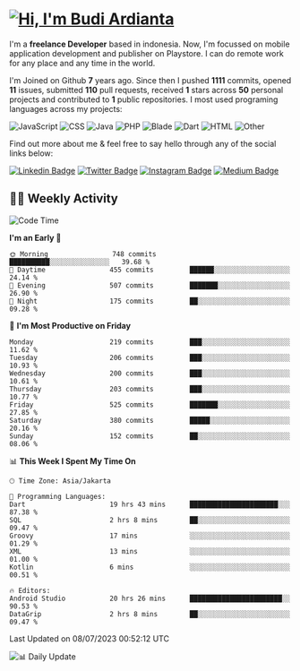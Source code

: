 # [![Hi, I'm Budi Ardianta](https://readme-typing-svg.herokuapp.com?size=24&vCenter=true&lines=%F0%9F%91%8B+Hi%2C+I'm+Budi+Ardianta+;%F0%9F%92%BB+Android+And+Web+Developer+)](https://git.io/typing-svg)

I'm a **freelance Developer** based in indonesia. Now, I'm focussed on mobile application development and publisher on Playstore. I can do remote work for any place and any time in the world.

I'm Joined on Github **7** years ago. Since then I pushed **1111** commits, opened **11** issues, submitted **110** pull requests, received **1** stars across **50** personal projects and contributed to **1** public repositories.
I most used programing languages across my projects:

![JavaScript](https://img.shields.io/badge/-JavaScript-%23f1e05a?style=flat&logo=JavaScript&logoColor=white)
![CSS](https://img.shields.io/badge/-CSS-%23563d7c?style=flat&logo=CSS&logoColor=white)
![Java](https://img.shields.io/badge/-Java-%23b07219?style=flat&logo=Java&logoColor=white)
![PHP](https://img.shields.io/badge/-PHP-%234F5D95?style=flat&logo=PHP&logoColor=white)
![Blade](https://img.shields.io/badge/-Blade-%23f7523f?style=flat&logo=Blade&logoColor=white)
![Dart](https://img.shields.io/badge/-Dart-%2300B4AB?style=flat&logo=Dart&logoColor=white)
![HTML](https://img.shields.io/badge/-HTML-%23e34c26?style=flat&logo=HTML&logoColor=white)
![Other](https://img.shields.io/badge/-Other-%23ededed?style=flat&logo=Other&logoColor=white)

Find out more about me & feel free to say hello through any of the social links below:

[![Linkedin Badge](https://img.shields.io/badge/-budiardianata-blue?style=flat&logo=Linkedin&logoColor=white&link=https://www.linkedin.com/in/budiardianata/)](https://www.linkedin.com/in/budiardianata/)
[![Twitter Badge](https://img.shields.io/badge/-budiardianata-%231DA1F2.svg?style=flat&logo=twitter&logoColor=white&link=https://www.twitter.com/budiardianata)](https://www.linkedin.com/in/budiardianata/)
[![Instagram Badge](https://img.shields.io/badge/-budiardianata-purple?style=flat&logo=instagram&logoColor=white&link=https://instagram.com/budiardianata/)](https://instagram.com/budiardianata)
[![Medium Badge](https://img.shields.io/badge/-@budiardianata-%2312100E.svg?style=flat&logo=Medium&logoColor=white&link=https://medium.com/@budiardianata/)](https://medium.com/@budiardianata)

## 👨‍💻 Weekly Activity
<!--START_SECTION:waka-->
![Code Time](http://img.shields.io/badge/Code%20Time-1%2C882%20hrs%2014%20mins-blue)

**I'm an Early 🐤** 

```text
🌞 Morning                748 commits         ██████████░░░░░░░░░░░░░░░   39.68 % 
🌆 Daytime                455 commits         ██████░░░░░░░░░░░░░░░░░░░   24.14 % 
🌃 Evening                507 commits         ███████░░░░░░░░░░░░░░░░░░   26.90 % 
🌙 Night                  175 commits         ██░░░░░░░░░░░░░░░░░░░░░░░   09.28 % 
```
📅 **I'm Most Productive on Friday** 

```text
Monday                   219 commits         ███░░░░░░░░░░░░░░░░░░░░░░   11.62 % 
Tuesday                  206 commits         ███░░░░░░░░░░░░░░░░░░░░░░   10.93 % 
Wednesday                200 commits         ███░░░░░░░░░░░░░░░░░░░░░░   10.61 % 
Thursday                 203 commits         ███░░░░░░░░░░░░░░░░░░░░░░   10.77 % 
Friday                   525 commits         ███████░░░░░░░░░░░░░░░░░░   27.85 % 
Saturday                 380 commits         █████░░░░░░░░░░░░░░░░░░░░   20.16 % 
Sunday                   152 commits         ██░░░░░░░░░░░░░░░░░░░░░░░   08.06 % 
```


📊 **This Week I Spent My Time On** 

```text
🕑︎ Time Zone: Asia/Jakarta

💬 Programming Languages: 
Dart                     19 hrs 43 mins      ██████████████████████░░░   87.38 % 
SQL                      2 hrs 8 mins        ██░░░░░░░░░░░░░░░░░░░░░░░   09.47 % 
Groovy                   17 mins             ░░░░░░░░░░░░░░░░░░░░░░░░░   01.29 % 
XML                      13 mins             ░░░░░░░░░░░░░░░░░░░░░░░░░   01.00 % 
Kotlin                   6 mins              ░░░░░░░░░░░░░░░░░░░░░░░░░   00.51 % 

🔥 Editors: 
Android Studio           20 hrs 26 mins      ███████████████████████░░   90.53 % 
DataGrip                 2 hrs 8 mins        ██░░░░░░░░░░░░░░░░░░░░░░░   09.47 % 
```


 Last Updated on 08/07/2023 00:52:12 UTC
<!--END_SECTION:waka-->

![📊 Daily Update](https://github.com/budiardianata/budiardianata/actions/workflows/update-activity.yml/badge.svg)
